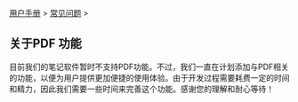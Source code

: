 [用户手册](/dragonnest/drawnote/manual) > [常见问题](/dragonnest/drawnote/manual/q_a) >

关于PDF 功能
---
目前我们的笔记软件暂时不支持PDF功能。不过，我们一直在计划添加与PDF相关的功能，以便为用户提供更加便捷的使用体验。由于开发过程需要耗费一定的时间和精力，因此我们需要一些时间来完善这个功能。感谢您的理解和耐心等待！
